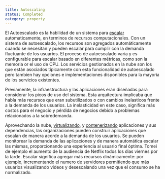 ```yaml
---
title: Autoscaling
status: Completed
category: property
---
```


El Autoescalado es la habilidad de un sistema para [escalar](/scalability) automaticamente, en terminos de recursos computacionales. Con un sistema de autoescalado, los recursos son agregados automáticamente cuando se necesitan y pueden escalar para cumplir con la demanda fluctuante de los usuarios. El proceso de autoescalado varía y es configurable para escalar basado en diferentes métricas, como son la memoria or el uso de CPU. Los servicios gestionados en la nube son los que están asociados típicamente con esta funcionalidad de autoescalado pero tambien hay opciones e implementaciones disponibles para la mayoría de los servicios existentes.

Previamente, la infraestructura y las aplicaciones eran diseñadas para considerar los picos de uso del sistema. Esta arquitectura implicaba que había más recursos que eran subutilizados o con cambios inelasticos frente a la demanda de los usuarios. La inelasticidad en este caso, significa más costos para el negocio y pérdida de negocios debido a problemas relacionados a la sobredemanda.

Aprovechando la nube, [virtualizando](/virtualization), y [contenerizando](/containerization/) aplicaciones y sus dependencias, las organizaciones pueden construir aplicaciones que escalan de manera acorde a la demanda de los usuarios. Se pueden monitorear la demanda de las aplicaciones y de manera automática escalar las mismas, proporcionando una experiencia al usuario final óptima. Tomei de ejemplo el aumento de la audiencia de Netflix todos los dias viernes por la tarde. Escalar significa agregar más recursos dinámicamente: por ejemplo, incrementando el numero de servidores permitiendo que más usuarios visualizando videos y desescalando una vez que el consumo se ha normalizado.


